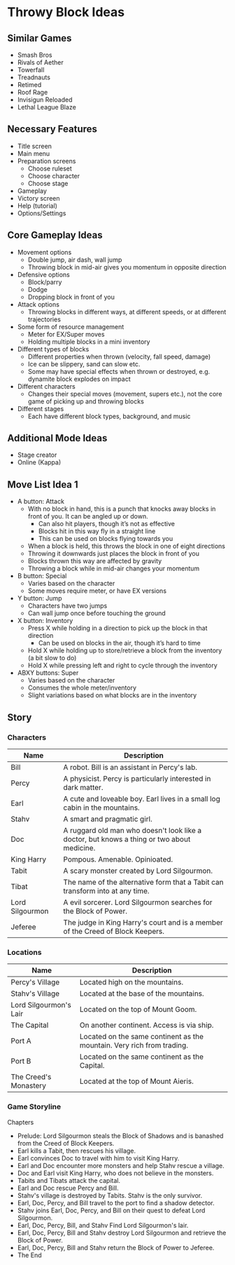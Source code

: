 # Throwy Block Ideas

## Similar Games

- Smash Bros
- Rivals of Aether
- Towerfall
- Treadnauts
- Retimed
- Roof Rage
- Invisigun Reloaded
- Lethal League Blaze

## Necessary Features

- Title screen
- Main menu
- Preparation screens
  - Choose ruleset
  - Choose character
  - Choose stage
- Gameplay
- Victory screen
- Help (tutorial)
- Options/Settings

## Core Gameplay Ideas
- Movement options
  - Double jump, air dash, wall jump
  - Throwing block in mid-air gives you momentum in opposite direction
- Defensive options
  - Block/parry
  - Dodge
  - Dropping block in front of you
- Attack options
  - Throwing blocks in different ways, at different speeds, or at different trajectories
- Some form of resource management
  - Meter for EX/Super moves
  - Holding multiple blocks in a mini inventory
- Different types of blocks
  - Different properties when thrown (velocity, fall speed, damage)
  - Ice can be slippery, sand can slow etc.
  - Some may have special effects when thrown or destroyed, e.g. dynamite block explodes on impact
- Different characters
  - Changes their special moves (movement, supers etc.), not the core game of picking up and throwing blocks
- Different stages
  - Each have different block types, background, and music

## Additional Mode Ideas

- Stage creator
- Online (Kappa)

## Move List Idea 1

- A button: Attack
  - With no block in hand, this is a punch that knocks away blocks in front of you. It can be angled up or down.
    - Can also hit players, though it’s not as effective
    - Blocks hit in this way fly in a straight line
    - This can be used on blocks flying towards you
  - When a block is held, this throws the block in one of eight directions
  - Throwing it downwards just places the block in front of you
  - Blocks thrown this way are affected by gravity
  - Throwing a block while in mid-air changes your momentum
- B button: Special
  - Varies based on the character
  - Some moves require meter, or have EX versions
- Y button: Jump
  - Characters have two jumps
  - Can wall jump once before touching the ground
- X button: Inventory
  - Press X while holding in a direction to pick up the block in that direction
    - Can be used on blocks in the air, though it’s hard to time
  - Hold X while holding up to store/retrieve a block from the inventory (a bit slow to do)
  - Hold X while pressing left and right to cycle through the inventory
- ABXY buttons: Super
  - Varies based on the character
  - Consumes the whole meter/inventory
  - Slight variations based on what blocks are in the inventory

## Story

### Characters

| Name | Description |
|------|-------------|
| Bill | A robot. Bill is an assistant in Percy's lab. |
| Percy | A physicist. Percy is particularly interested in dark matter. |
| Earl | A cute and loveable boy. Earl lives in a small log cabin in the mountains. |
| Stahv | A smart and pragmatic girl. |
| Doc | A ruggard old man who doesn't look like a doctor, but knows a thing or two about medicine. |
| King Harry | Pompous. Amenable. Opinioated. |
| Tabit | A scary monster created by Lord Silgourmon. |
| Tibat | The name of the alternative form that a Tabit can transform into at any time. |
| Lord Silgourmon | A evil sorcerer. Lord Silgourmon searches for the Block of Power. |
| Jeferee | The judge in King Harry's court and is a member of the Creed of Block Keepers. |

### Locations

| Name | Description |
|------|-------------|
| Percy's Village | Located high on the mountains. |
| Stahv's Village | Located at the base of the mountains. |
| Lord Silgourmon's Lair | Located on the top of Mount Goom. |
| The Capital | On another continent. Access is via ship. |
| Port A | Located on the same continent as the mountain. Very rich from trading. |
| Port B | Located on the same continent as the Capital. |
| The Creed's Monastery | Located at the top of Mount Aieris. |

### Game Storyline

Chapters
- Prelude: Lord Silgourmon steals the Block of Shadows and is banashed from the Creed of Block Keepers.
- Earl kills a Tabit, then rescues his village.
- Earl convinces Doc to travel with him to visit King Harry.
- Earl and Doc encounter more monsters and help Stahv rescue a village.
- Doc and Earl visit King Harry, who does not believe in the monsters.
- Tabits and Tibats attack the capital.
- Earl and Doc rescue Percy and Bill.
- Stahv's village is destroyed by Tabits. Stahv is the only survivor.
- Earl, Doc, Percy, and Bill travel to the port to find a shadow detector.
- Stahv joins Earl, Doc, Percy, and Bill on their quest to defeat Lord Silgourmon.
- Earl, Doc, Percy, Bill, and Stahv Find Lord Silgourmon's lair.
- Earl, Doc, Percy, Bill and Stahv destroy Lord Silgourmon and retrieve the Block of Power.
- Earl, Doc, Percy, Bill and Stahv return the Block of Power to Jeferee.
- The End

